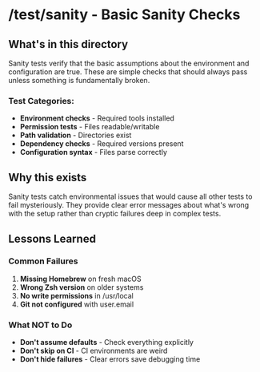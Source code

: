 # /test/sanity - Basic Sanity Checks

## What's in this directory

Sanity tests verify that the basic assumptions about the environment and configuration are true. These are simple checks that should always pass unless something is fundamentally broken.

### Test Categories:

- **Environment checks** - Required tools installed
- **Permission tests** - Files readable/writable
- **Path validation** - Directories exist
- **Dependency checks** - Required versions present
- **Configuration syntax** - Files parse correctly

## Why this exists

Sanity tests catch environmental issues that would cause all other tests to fail mysteriously. They provide clear error messages about what's wrong with the setup rather than cryptic failures deep in complex tests.

## Lessons Learned

### Common Failures

1. **Missing Homebrew** on fresh macOS
2. **Wrong Zsh version** on older systems
3. **No write permissions** in /usr/local
4. **Git not configured** with user.email

### What NOT to Do

- **Don't assume defaults** - Check everything explicitly
- **Don't skip on CI** - CI environments are weird
- **Don't hide failures** - Clear errors save debugging time
